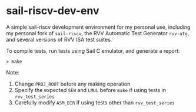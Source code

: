 # sail-riscv-dev-env

A simple sail-riscv development environment for my personal use, 
including my personal fork of `sail-riscv`, the RVV Automatic Test Generator `rvv-atg`,
and several versions of RVV ISA test suites.

To compile tests, run tests using Sail C emulator, and generate a report:
```
> make
```

Note: 
1. Change `PROJ_ROOT` before any making operation
2. Specify the expected `SEW` and `LMUL` before `make` if using tests in `rvv_test_series`
3. Carefully modify `ASM_DIR` if using tests other than `rvv_test_series`
